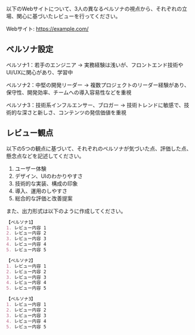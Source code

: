 以下のWebサイトについて、3人の異なるペルソナの視点から、それぞれの立場、関心に基づいたレビューを行ってください。

Webサイト:
https://example.com/

## ペルソナ設定

ペルソナ1：若手のエンジニア
→ 実務経験は浅いが、フロントエンド技術やUI/UXに関心があり、学習中

ペルソナ2：中堅の開発リーダー
→ 複数プロジェクトのリーダー経験があり、保守性、開発効率、チームへの導入容易性などを重視

ペルソナ3：技術系インフルエンサー、ブロガー
→ 技術トレンドに敏感で、技術的な深さと新しさ、コンテンツの発信価値を重視

## レビュー観点

以下の5つの観点に基づいて、それぞれのペルソナが気づいた点、評価した点、懸念点などを記述してください。

1. ユーザー体験
2. デザイン、UIのわかりやすさ
3. 技術的な実装、構成の印象
4. 導入、運用のしやすさ
5. 総合的な評価と改善提案

また、出力形式は以下のように作成してください。

```markdown
【ペルソナ1】
1. レビュー内容 1
2. レビュー内容 2
3. レビュー内容 3
4. レビュー内容 4
5. レビュー内容 5

【ペルソナ2】
1. レビュー内容 1
2. レビュー内容 2
3. レビュー内容 3
4. レビュー内容 4
5. レビュー内容 5

【ペルソナ3】
1. レビュー内容 1
2. レビュー内容 2
3. レビュー内容 3
4. レビュー内容 4
5. レビュー内容 5
```

